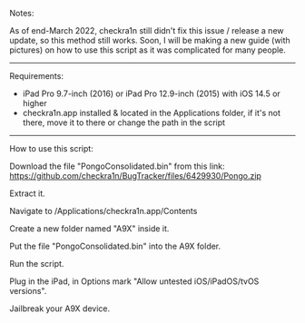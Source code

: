 Notes: 

As of end-March 2022, checkra1n still didn't fix this issue / release a new update, so this method still works.
Soon, I will be making a new guide (with pictures) on how to use this script as it was complicated for many people.

--------------------------------------------------

Requirements: 

- iPad Pro 9.7-inch (2016) or iPad Pro 12.9-inch (2015) with iOS 14.5 or higher
- checkra1n.app installed & located in the Applications folder, if it's not there, move it to there or change the path in the script

--------------------------------------------------

How to use this script:

Download the file "PongoConsolidated.bin" from this link:
https://github.com/checkra1n/BugTracker/files/6429930/Pongo.zip

Extract it.

Navigate to /Applications/checkra1n.app/Contents

Create a new folder named "A9X" inside it. 

Put the file "PongoConsolidated.bin" into the A9X folder.

Run the script.

Plug in the iPad, in Options mark "Allow untested iOS/iPadOS/tvOS versions".

Jailbreak your A9X device.
